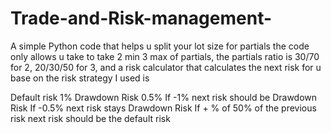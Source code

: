 # Trade-and-Risk-management-
A simple Python code that helps u split your lot size for partials the code only allows u take to take 2 min 3 max of partials, the partials ratio is 30/70 for 2, 20/30/50 for 3,  and a risk calculator that calculates the next risk for u base on the risk  strategy I used is 





Default risk 1%
Drawdown Risk 0.5%
If -1% next risk should be Drawdown Risk
If -0.5% next risk stays Drawdown Risk
If + % of 50% of the previous risk next risk should be the default risk
